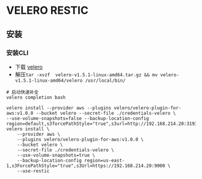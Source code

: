 # VELERO RESTIC

## 安装
### 安装CLI
- 下载 [velero](https://github.com/vmware-tanzu/velero/releases/tag/v1.5.1)
-  解压`tar -xvzf  velero-v1.5.1-linux-amd64.tar.gz && mv velero-v1.5.1-linux-amd64/velero /usr/local/bin/`
```shell
# 启动快速补全
velero completion bash

velero install --provider aws --plugins velero/velero-plugin-for-aws:v1.0.0 --bucket velero --secret-file ./credentials-velero \
--use-volume-snapshots=false --backup-location-config region=default,s3forcePathStyle="true",s3url=http://192.168.214.20:31937
velero install \
    --provider aws \
    --plugins velero/velero-plugin-for-aws:v1.0.0 \
    --bucket velero \
    --secret-file ./credentials-velero \
    --use-volume-snapshots=true \
    --backup-location-config region=us-east-1,s3ForcePathStyle="true",s3Url=https://192.168.214.20:9000 \
    --use-restic
```
